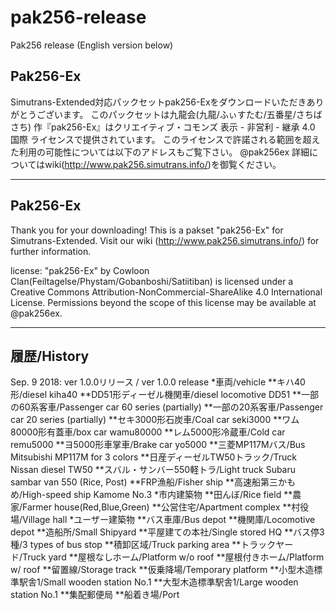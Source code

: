 # pak256-release
Pak256 release 
(English version below)

## Pak256-Ex

Simutrans-Extended対応パックセットpak256-Exをダウンロードいただきありがとうございます。
このパックセットは九龍会(九龍/ふぃすたむ/五番星/さちばさち) 作『pak256-Ex』はクリエイティブ・コモンズ 表示 - 非営利 - 継承 4.0 国際 ライセンスで提供されています。
このライセンスで許諾される範囲を超えた利用の可能性については以下のアドレスもご覧下さい。 @pak256ex
詳細についてはwiki(http://www.pak256.simutrans.info/)を御覧ください。

---
## Pak256-Ex

Thank you for your downloading!
This is a pakset "pak256-Ex" for Simutrans-Extended.
Visit our wiki (http://www.pak256.simutrans.info/) for further information.

license:
"pak256-Ex" by Cowloon Clan(Feiltagelse/Phystam/Gobanboshi/Satiitiban) is licensed under a
Creative Commons Attribution-NonCommercial-ShareAlike 4.0 International License.
Permissions beyond the scope of this license may be available at @pak256ex.

---
## 履歴/History
Sep. 9 2018: ver 1.0.0リリース / ver 1.0.0 release
*車両/vehicle
**キハ40形/diesel kiha40
**DD51形ディーゼル機関車/diesel locomotive DD51
**一部の60系客車/Passenger car 60 series (partially)
**一部の20系客車/Passenger car 20 series (partially)
**セキ3000形石炭車/Coal car seki3000
**ワム80000形有蓋車/box car wamu80000
**レム5000形冷蔵車/Cold car remu5000
**ヨ5000形車掌車/Brake car yo5000
**三菱MP117Mバス/Bus Mitsubishi MP117M for 3 colors
**日産ディーゼルTW50トラック/Truck Nissan diesel TW50
**スバル・サンバー550軽トラ/Light truck Subaru sambar van 550 (Rice, Post)
**FRP漁船/Fisher ship
**高速船第三かもめ/High-speed ship Kamome No.3
*市内建築物
**田んぼ/Rice field
**農家/Farmer house(Red,Blue,Green)
**公営住宅/Apartment complex
**村役場/Village hall
*ユーザー建築物
**バス車庫/Bus depot
**機関庫/Locomotive depot
**造船所/Small Shipyard
**平屋建ての本社/Single stored HQ
**バス停3種/3 types of bus stop
**積卸区域/Truck parking area
**トラックヤード/Truck yard
**屋根なしホーム/Platform w/o roof
**屋根付きホーム/Platform w/ roof
**留置線/Storage track
**仮乗降場/Temporary platform
**小型木造標準駅舎1/Small wooden station No.1
**大型木造標準駅舎1/Large wooden station No.1
**集配郵便局
**船着き場/Port
  
